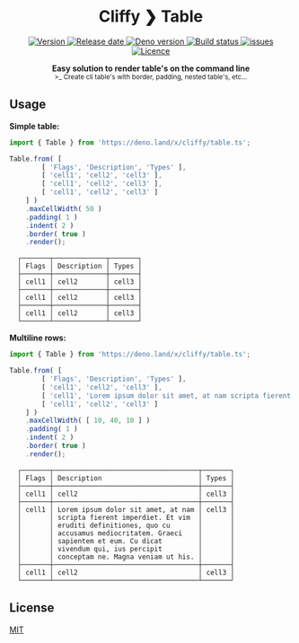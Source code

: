 <h1 align="center">Cliffy ❯ Table </h1>

<p align="center">
  <a href="https://github.com/c4spar/deno-cliffy/releases">
    <img alt="Version" src="https://img.shields.io/github/v/release/c4spar/deno-cliffy?logo=github" />
  </a>
  <a href="https://github.com/c4spar/deno-cliffy/releases">
    <img alt="Release date" src="https://img.shields.io/github/release-date/c4spar/deno-cliffy?logo=github" />
  </a>
  <a href="https://deno.land/">
    <img alt="Deno version" src="https://img.shields.io/badge/deno-v1.0.1-green?logo=deno" />
  </a>
  <a href="https://github.com/c4spar/deno-cliffy/actions?query=workflow%3Aci">
    <img alt="Build status" src="https://github.com/c4spar/deno-cliffy/workflows/ci/badge.svg?branch=master" />
  </a>
  <a href="https://github.com/c4spar/deno-cliffy/labels/module%3Atable">
    <img alt="issues" src="https://img.shields.io/github/issues/c4spar/deno-cliffy/module:table?label=issues&logo=github">
  </a>
  <a href="https://github.com/c4spar/deno-cliffy/actions?query=workflow%3Aci">
    <img alt="Licence" src="https://img.shields.io/github/license/c4spar/deno-cliffy?logo=github" />
  </a>
</p>

<p align="center">
  <b> Easy solution to render table's on the command line </b></br>
  <sub>>_ Create cli table's with border, padding, nested table's, etc... <sub>
</p>


## Usage

**Simple table:**

```typescript
import { Table } from 'https://deno.land/x/cliffy/table.ts';

Table.from( [
        [ 'Flags', 'Description', 'Types' ],
        [ 'cell1', 'cell2', 'cell3' ],
        [ 'cell1', 'cell2', 'cell3' ],
        [ 'cell1', 'cell2', 'cell3' ]
    ] )
    .maxCellWidth( 50 )
    .padding( 1 )
    .indent( 2 )
    .border( true )
    .render();
```

```
  ┌───────┬─────────────┬───────┐
  │ Flags │ Description │ Types │
  ├───────┼─────────────┼───────┤
  │ cell1 │ cell2       │ cell3 │
  ├───────┼─────────────┼───────┤
  │ cell1 │ cell2       │ cell3 │
  ├───────┼─────────────┼───────┤
  │ cell1 │ cell2       │ cell3 │
  └───────┴─────────────┴───────┘
```

**Multiline rows:**

```typescript
import { Table } from 'https://deno.land/x/cliffy/table.ts';

Table.from( [
        [ 'Flags', 'Description', 'Types' ],
        [ 'cell1', 'cell2', 'cell3' ],
        [ 'cell1', 'Lorem ipsum dolor sit amet, at nam scripta fierent imperdiet. Et vim eruditi definitiones, quo cu accusamus mediocritatem. Graeci sapientem et eum. Cu dicat vivendum qui, ius percipit conceptam ne. Magna veniam ut his.', 'cell3' ],
        [ 'cell1', 'cell2', 'cell3' ]
    ] )
    .maxCellWidth( [ 10, 40, 10 ] )
    .padding( 1 )
    .indent( 2 )
    .border( true )
    .render();

```

```
  ┌───────┬────────────────────────────────────┬───────┐
  │ Flags │ Description                        │ Types │
  ├───────┼────────────────────────────────────┼───────┤
  │ cell1 │ cell2                              │ cell3 │
  ├───────┼────────────────────────────────────┼───────┤
  │ cell1 │ Lorem ipsum dolor sit amet, at nam │ cell3 │
  │       │ scripta fierent imperdiet. Et vim  │       │
  │       │ eruditi definitiones, quo cu       │       │
  │       │ accusamus mediocritatem. Graeci    │       │
  │       │ sapientem et eum. Cu dicat         │       │
  │       │ vivendum qui, ius percipit         │       │
  │       │ conceptam ne. Magna veniam ut his. │       │
  ├───────┼────────────────────────────────────┼───────┤
  │ cell1 │ cell2                              │ cell3 │
  └───────┴────────────────────────────────────┴───────┘
```

## License

[MIT](LICENSE)
